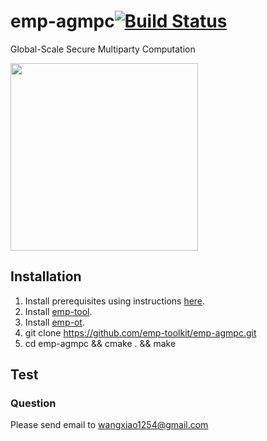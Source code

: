 # emp-agmpc[![Build Status](https://travis-ci.org/emp-toolkit/emp-agmpc.svg?branch=master)](https://travis-ci.org/emp-toolkit/emp-agmpc)
Global-Scale Secure Multiparty Computation

<img src="https://raw.githubusercontent.com/emp-toolkit/emp-readme/master/art/logo-full.jpg" width=300px/>

## Installation

1. Install prerequisites using instructions [here](https://github.com/emp-toolkit/emp-readme).
2. Install [emp-tool](https://github.com/emp-toolkit/emp-tool).
3. Install [emp-ot](https://github.com/emp-toolkit/emp-ot).
4. git clone https://github.com/emp-toolkit/emp-agmpc.git
5. cd emp-agmpc && cmake . && make 

## Test


### Question
Please send email to wangxiao1254@gmail.com

